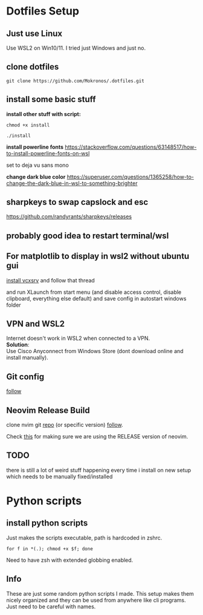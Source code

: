 # Dotfiles Setup
## Just use Linux
Use WSL2 on Win10/11. I tried just Windows and just no.

## clone dotfiles
```shell
git clone https://github.com/Mokronos/.dotfiles.git
```
## install some basic stuff

**install other stuff with script:**
```shell
chmod +x install
```
```shell
./install
```

**install powerline fonts**
https://stackoverflow.com/questions/63148517/how-to-install-powerline-fonts-on-wsl

set to deja vu sans mono

**change dark blue color**
https://superuser.com/questions/1365258/how-to-change-the-dark-blue-in-wsl-to-something-brighter

## sharpkeys to swap capslock and esc
https://github.com/randyrants/sharpkeys/releases

## probably good idea to restart terminal/wsl

## For matplotlib to display in wsl2 without ubuntu gui

[install vcxsrv](https://gist.github.com/KulryCzech/6f11e145d59048637a9d419a66d55896) and follow that thread

and run XLaunch from start menu (and disable access control, disable clipboard, everything else default) and save config in autostart windows folder

## VPN and WSL2
Internet doesn't work in WSL2 when connected to a VPN.  
**Solution**:  
Use Cisco Anyconnect from Windows Store (dont download online and install manually).

## Git config
[follow](https://github.com/GitCredentialManager/git-credential-manager/blob/main/docs/wsl.md#:~:text=git%20config%20%2D%2Dglobal%20credential.helper%20%22/mnt/c/Program%5C%20Files/Git/mingw64/bin/git%2Dcredential%2Dmanager.exe%22)

## Neovim Release Build
clone nvim git [repo](https://github.com/neovim/neovim) (or specific version) [follow](https://github.com/neovim/neovim/wiki/Installing-Neovim#install-from-source).

Check [this](https://github.com/neovim/neovim/wiki/Building-Neovim#building) for making sure we are using the RELEASE version of neovim.

## TODO

there is still a lot of weird stuff happening every time i install on new setup which needs to be manually fixed/installed

# Python scripts
## install python scripts
Just makes the scripts executable, path is hardcoded in zshrc.
```shell
for f in *(.); chmod +x $f; done
```
Need to have zsh with extended globbing enabled.
## Info
These are just some random python scripts I made.
This setup makes them nicely organized and they can be used from anywhere like cli programs.
Just need to be careful with names.
